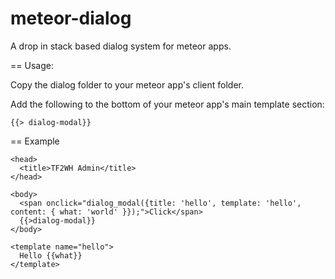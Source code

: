 meteor-dialog
=============

A drop in stack based dialog system for meteor apps.

== Usage:

Copy the dialog folder to your meteor app's client folder.

Add the following to the bottom of your meteor app's main <body> template section:

    {{> dialog-modal}}

== Example

    <head>
      <title>TF2WH Admin</title>
    </head>
    
    <body>
      <span onclick="dialog_modal({title: 'hello', template: 'hello', content: { what: 'world' }});">Click</span>
      {{>dialog-modal}}
    </body>
    
    <template name="hello">
      Hello {{what}}
    </template>

